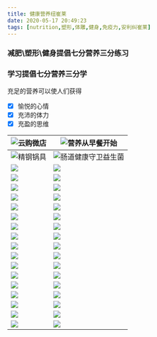 ```yaml
---
title: 健康营养纽崔莱
date: 2020-05-17 20:49:23
tags: [nutrition,塑形,体雕,健身,免疫力,安利纠崔莱]
---
```


### 减肥\塑形\健身提倡七分营养三分练习

### 学习提倡七分营养三分学



充足的营养可以使人们获得

- [x] 愉悦的心情
- [x] 充沛的体力
- [x] 充盈的思维

| ![云购微店](https://cdn.jsdelivr.net/gh/youmoula/time-story-media/mmexport1582595461064.png) | ![营养从早餐开始](https://cdn.jsdelivr.net/gh/youmoula/time-story-media/mmexport1588501301228.png) |
| ------------------------------------------------------------ | ------------------------------------------------------------ |
| ![精钢锅具](https://cdn.jsdelivr.net/gh/youmoula/time-story-media/mmexport1579753121413.jpeg) | ![肠道健康守卫益生菌](https://cdn.jsdelivr.net/gh/youmoula/time-story-media/mmexport1588501144518.png) |
| ![](https://cdn.jsdelivr.net/gh/youmoula/time-story-media/mmexport1586421180938.jpeg) | ![](https://cdn.jsdelivr.net/gh/youmoula/time-story-media/mmexport1588501086947.jpg)  |
| ![](https://cdn.jsdelivr.net/gh/youmoula/time-story-media/mmexport1586422877402.jpeg)  | ![](https://cdn.jsdelivr.net/gh/youmoula/time-story-media/mmexport1588501087083.jpg)  |
| ![](https://cdn.jsdelivr.net/gh/youmoula/time-story-media/mmexport1586422892448.jpeg)                                                               |  ![](https://cdn.jsdelivr.net/gh/youmoula/time-story-media/mmexport1588501087125.jpg)                                                              |
| ![](https://cdn.jsdelivr.net/gh/youmoula/time-story-media/mmexport1586422895634.jpeg)                                                               | ![](https://cdn.jsdelivr.net/gh/youmoula/time-story-media/mmexport1588501087187.jpg)                                                              |
|![](https://cdn.jsdelivr.net/gh/youmoula/time-story-media/mmexport1586422900232.jpeg)                                                               | ![](https://cdn.jsdelivr.net/gh/youmoula/time-story-media/mmexport1588501087237.jpg)                                                              |
|![](https://cdn.jsdelivr.net/gh/youmoula/time-story-media/mmexport1586422907435.jpeg)                                                              | ![](https://cdn.jsdelivr.net/gh/youmoula/time-story-media/mmexport1588501087282.jpg)                                                              |
| ![](https://cdn.jsdelivr.net/gh/youmoula/time-story-media/mmexport1586422916407.jpeg)                                                              | ![](https://cdn.jsdelivr.net/gh/youmoula/time-story-media/mmexport1588501185632.png)                                                             |
| ![](https://cdn.jsdelivr.net/gh/youmoula/time-story-media/mmexport1586422920689.jpeg)                                                             | ![](https://cdn.jsdelivr.net/gh/youmoula/time-story-media/mmexport1588501384076.png)                                                              |
| ![](https://cdn.jsdelivr.net/gh/youmoula/time-story-media/mmexport1586422929174.jpeg)                                                             | ![](https://cdn.jsdelivr.net/gh/youmoula/time-story-media/mmexport1588501514135.png)                                                              |
| ![](https://cdn.jsdelivr.net/gh/youmoula/time-story-media/mmexport1588501669506.png)                                                             | ![](https://cdn.jsdelivr.net/gh/youmoula/time-story-media/mmexport1588501442926.png)                                                              |
| ![](https://cdn.jsdelivr.net/gh/youmoula/time-story-media/mmexport1588501698055.jpg)                                                             | ![](https://cdn.jsdelivr.net/gh/youmoula/time-story-media/mmexport1588501552673.jpg)                                                              |
| ![](https://cdn.jsdelivr.net/gh/youmoula/time-story-media/mmexport1588501739023.png)                                                             | ![](https://cdn.jsdelivr.net/gh/youmoula/time-story-media/mmexport1588501553258.jpg)                                                              |
| ![](https://cdn.jsdelivr.net/gh/youmoula/time-story-media/mmexport1588501715149.jpg)                                                             | ![](https://cdn.jsdelivr.net/gh/youmoula/time-story-media/mmexport1588501553329.jpg)                                                              |
| ![](https://cdn.jsdelivr.net/gh/youmoula/time-story-media/mmexport1588501715229.jpg)                                                             | ![](https://cdn.jsdelivr.net/gh/youmoula/time-story-media/mmexport1588501567122.png)                                                              |
| ![](https://cdn.jsdelivr.net/gh/youmoula/time-story-media/mmexport1588501715556.jpg)                                                             | ![](https://cdn.jsdelivr.net/gh/youmoula/time-story-media/mmexport1579753118318.jpeg)                                                              |
| ![](https://cdn.jsdelivr.net/gh/youmoula/time-story-media/mmexport1588501715427.jpg)                                                             | ![](https://cdn.jsdelivr.net/gh/youmoula/time-story-media/mmexport1588501813926.png)                                                              |
| ![](https://cdn.jsdelivr.net/gh/youmoula/time-story-media/mmexport1588501715755.jpg)                                                             | ![](https://cdn.jsdelivr.net/gh/youmoula/time-story-media/mmexport1582595461064.png)                                                              |



